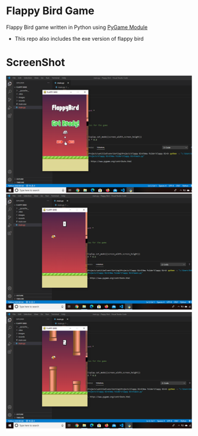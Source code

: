 # Flappy Bird Game

Flappy Bird game written in Python using [PyGame Module](https://www.pygame.org/docs/)
- This repo also includes the exe version of flappy bird

 
# ScreenShot
  
 ![Main Window](https://github.com/robin025/Flappy-Bird-Game/blob/master/ScreenShot/ss1.png)
 ![Flappy Bird](https://github.com/robin025/Flappy-Bird-Game/blob/master/ScreenShot/ss2.png)
 ![Flappy Bird](https://github.com/robin025/Flappy-Bird-Game/blob/master/ScreenShot/ss3.png)


